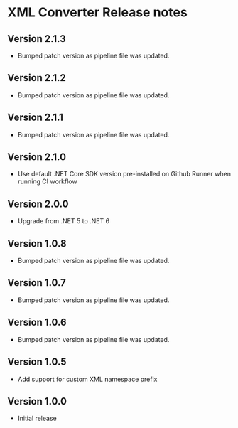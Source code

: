 # XML Converter Release notes

## Version 2.1.3

- Bumped patch version as pipeline file was updated.

## Version 2.1.2

- Bumped patch version as pipeline file was updated.

## Version 2.1.1

- Bumped patch version as pipeline file was updated.

## Version 2.1.0

- Use default .NET Core SDK version pre-installed on Github Runner when running CI workflow

## Version 2.0.0

- Upgrade from .NET 5 to .NET 6

## Version 1.0.8

- Bumped patch version as pipeline file was updated.

## Version 1.0.7

- Bumped patch version as pipeline file was updated.

## Version 1.0.6

- Bumped patch version as pipeline file was updated.

## Version 1.0.5

- Add support for custom XML namespace prefix

## Version 1.0.0

- Initial release
